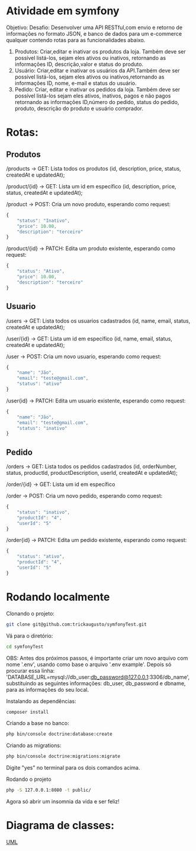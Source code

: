 # Atividade em symfony

Objetivo:
Desafio: Desenvolver uma API RESTful,com envio e retorno de informações no formato JSON, e banco de dados para um e-commerce qualquer contendo rotas para as funcionalidades abaixo.
     
1. Produtos: Criar,editar e inativar os produtos da loja. Também deve ser possível listá-los, sejam eles ativos ou inativos, retornando as informações ID, descrição,valor e status do produto.
2. Usuário: Criar,editar e inativar os usuários da API.Também deve ser possível listá-los, sejam eles ativos ou inativos,retornando as informações ID, nome,  e-mail e status do usuário.
3. Pedido: Criar, editar e inativar os pedidos da loja. Também deve ser possível listá-los sejam eles ativos, inativos, pagos e não pagos retornando as informações ID,número do pedido, status do pedido, produto, descrição do produto e usuário comprador.

# Rotas:

## Produtos
/products -> GET:
Lista todos os produtos (id, description, price, status, createdAt e updatedAt);

/product/{id} -> GET:
Lista um id em específico (id, description, price, status, createdAt e updatedAt);

/product -> POST:
Cria um novo produto, esperando como request:
```javascript
{
	"status": "Inativo",
	"price": 10.00,
	"description": "terceiro"
}
```

/product/{id} -> PATCH:
Edita um produto existente, esperando como request:
```javascript
{
	"status": "Ativo",
	"price": 10.00,
	"description": "terceiro"
}
```

## Usuario
/users -> GET:
Lista todos os usuarios cadastrados (id, name, email, status, createdAt e updatedAt);

/user/{id} -> GET:
Lista um id em específico (id, name, email, status, createdAt e updatedAt);

/user -> POST:
Cria um novo usuario, esperando como request:
```javascript
{
	"name": "Jão",
	"email": "teste@gmail.com",
	"status": "ativo"
}
```

/user{id} -> PATCH:
Edita um usuario existente, esperando como request:
```javascript
{
	"name": "Jão",
	"email": "teste@gmail.com",
	"status": "inativo"
}
```

## Pedido
/orders -> GET:
Lista todos os pedidos cadastrados (id, orderNumber, status, productId, productDescription, userId, createdAt e updatedAt);

/order/{id} -> GET:
Lista um id em específico

/order -> POST:
Cria um novo pedido, esperando como request:
```javascript
{
    "status": "inativo",
    "productId": "4",
    "userId": "5"
}
```

/order{id} -> PATCH:
Edita um pedido existente, esperando como request:
```javascript
{
    "status": "ativo",
    "productId": "4",
    "userId": "5"
}
```

# Rodando localmente

Clonando o projeto:
```bash
git clone git@github.com:trickaugusto/symfonyTest.git
```

Vá para o diretório:
```bash
cd symfonyTest
```

OBS: Antes dos próximos passos, é importante criar um novo arquivo com nome '.env', usando como base o arquivo '.env example'.
Depois só procurar essa linha: 'DATABASE_URL=mysql://db_user:db_password@127.0.0.1:3306/db_name', substituindo as seguintes informações: db_user, db_password e dbname, para as informações do seu local.

Instalando as dependências:
```bash
composer install
```


Criando a base no banco:
```bash
php bin/console doctrine:database:create
```

Criando as migrations:
```bash
php bin/console doctrine:migrations:migrate
```
Digite "yes" no terminal para os dois comandos acima.

Rodando o projeto
```bash
php -S 127.0.0.1:8080 -t public/
```

Agora só abrir um insomnia da vida e ser feliz!

# Diagrama de classes:
[UML](https://github.com/trickaugusto/symfonyTest/blob/master/UML%20Diagram.png)